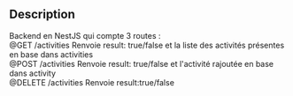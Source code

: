 ## Description

Backend en NestJS qui compte 3 routes :
<br>
@GET /activities
Renvoie result: true/false et la liste des activités présentes en base dans activities
<br>
@POST /activities
Renvoie result: true/false et l'activité rajoutée en base dans activity
<br>
@DELETE /activities
Renvoie result:true/false


